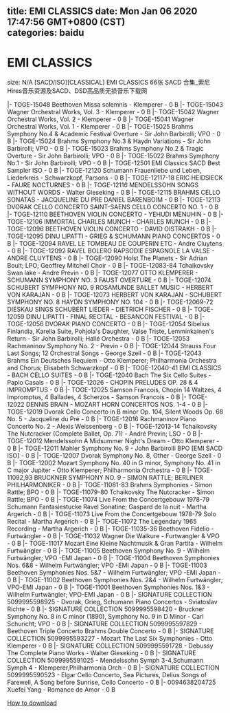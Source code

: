 
title: EMI CLASSICS
date: Mon Jan 06 2020 17:47:56 GMT+0800 (CST)    
categories: baidu
---

# EMI CLASSICS
size: N/A
 [SACD/ISO][CLASSICAL] EMI CLASSICS 66张 SACD 合集_索尼Hires音乐资源及SACD、DSD高品质无损音乐下载网
 
|- TOGE-15048 Beethoven Missa solemnis - Klemperer - 0 B
|- TOGE-15043 Wagner Orchestral Works, Vol. 3 - Klemperer - 0 B
|- TOGE-15042 Wagner Orchestral Works, Vol. 2 - Klemperer - 0 B
|- TOGE-15041 Wagner Orchestral Works, Vol. 1 - Klemperer - 0 B
|- TOGE-15025 Brahms Symphony No.4 & Academic Festival Overture - Sir John Barbirolli; VPO - 0 B
|- TOGE-15024 Brahms Symphony No.3 & Haydn Variations - Sir John Barbirolli; VPO - 0 B
|- TOGE-15023 Brahms Symphony No.2 & Tragic Overture - Sir John Barbirolli; VPO - 0 B
|- TOGE-15022 Brahms Symphony No.1 - Sir John Barbirolli; VPO - 0 B
|- TOGE-12501 EMI Classics SACD Best Sampler ISO - 0 B
|- TOGE-12120 Schumann Frauenliebe und Leben, Liederkreis - Schwarzkopf, Parsons - 0 B
|- TOGE-12117-18 ERIC HEIDSIECK - FAURE NOCTURNES - 0 B
|- TOGE-12116 MENDELSSOHN SONGS WITHOUT WORDS - Walter Gieseking - 0 B
|- TOGE-12115 BRAHMS CELLO SONATAS - JACQUELINE DU PRE DANIEL BARENBOIM - 0 B
|- TOGE-12113 DVORAK CELLO CONCERTO SAINT-SAENS CELLO CONCERTO NO. 1 - 0 B
|- TOGE-12110 BEETHOVEN VIOLIN CONCERTO - YEHUDI MENUHIN - 0 B
|- TOGE-12106 IMMORTAL CHARLES MUNCH - CHARLES MUNCH - 0 B
|- TOGE-12096 BEETHOVEN VIOLIN CONCERTO - DAVID OISTRAKH - 0 B
|- TOGE-12095 DINU LIPATTI - GRIEG & SCHUMANN PIANO CONCERTOS - 0 B
|- TOGE-12094 RAVEL LE TOMBEAU DE COUPERIN ETC - Andre Cluytens - 0 B
|- TOGE-12092 RAVEL BOLERO RAPSODIE ESPAGNOLE LA VALSE - ANDRE CLUYTENS - 0 B
|- TOGE-12090 Holst The Planets - Sir Adrian Boult; LPO; Geoffrey Mitchell Choir - 0 B
|- TOGE-12083-84 Tchaikovsky Swan lake - Andre Previn - 0 B
|- TOGE-12077 OTTO KLEMPERER - SCHUMANN SYMPHONY NO. 3 FAUST OVERTURE - 0 B
|- TOGE-12074 SCHUBERT SYMPHONY NO. 9 ROSAMUNDE BALLET MUSIC - HERBERT VON KARAJAN - 0 B
|- TOGE-12073 HERBERT VON KARAJAN - SCHUBERT SYMPHONY NO. 8 HAYDN SYMPHONY NO. 104 - 0 B
|- TOGE-12069-72 DIESKAU SINGS SCHUBERT LIEDER - DIETRICH FISCHER - 0 B
|- TOGE-12059 DINU LIPATTI - FINAL RECITAL - BESANCON FESTIVAL - 0 B
|- TOGE-12056 DVORAK PIANO CONCERTO - 0 B
|- TOGE-12054 Sibelius Finlandia, Karelia Suite, Pohjola's Daughter, Valse Triste, Lemminkainen's Return - Sir John Barbirolli; Hallé Orchestra - 0 B
|- TOGE-12053 Rachmaninov Symphony No. 2 - Previn - 0 B
|- TOGE-12044 Strauss Four Last Songs; 12 Orchestral Songs -  George Szell - 0 B
|- TOGE-12043 Brahms Ein Deutsches Requiem -  Otto Klemperer; Philharmonia Orchestra and Chorus; Elisabeth Schwarzkopf - 0 B
|- TOGE-12040-41 EMI CLASSICS - BACH CELLO SUITES - 0 B
|- TOGE-12040 Bach The Six Cello Suites - Paplo Casals - 0 B
|- TOGE-12026 - CHOPIN PRELUDES OP. 28 & 4 IMPROMPTUS - 0 B
|- TOGE-12025 Samson Francois, Chopin 14 Waltzes, 4 Impromptus, 4 Ballades, 4 Scherzos - Samson Francois - 0 B
|- TOGE-12022 DENNIS BRAIN - MOZART HORN CONCERTOS NOS. 1-4 - 0 B
|- TOGE-12019 Dvorak Cello Concerto in B minor Op. 104, Silent Woods Op. 68 No. 5 - Jacqueline du Pré - 0 B
|- TOGE-12016 Rachmaninov Piano Concerto No. 2 - Alexis Weissenberg - 0 B
|- TOGE-12013-14 Tchaikovsky The Nutcracker (Complete Ballet, Op. 71) - André Previn; LSO - 0 B
|- TOGE-12012 Mendelssohn A Midsummer Night's Dream - Otto Klemperer - 0 B
|- TOGE-12011 Mahler Symphony No. 9 - John Barbirolli BPO [EMI SACD ISO] - 0 B
|- TOGE-12007 Dvorak Symphony No. 8, Other - George Szell - 0 B
|- TOGE-12002 Mozart Symphony No. 40 in G minor, Symphony No. 41 in C major Jupiter - Otto Klemperer; Philharmonia Orchestra - 0 B
|- TOGE-11092,93 BRUCKNER SYMPHONY NO. 9 - SIMON RATTLE; BERLINER PHILHARMONIKER - 0 B
|- TOGE-11081-83 Brahms Symphonies - Simon Rattle; BPO - 0 B
|- TOGE-11079-80 Tchaikovsky The Nutcracker - Simon Rattle; BPO - 0 B
|- TOGE-11074 Live From the Concertgebouw 1978-79 Schumann Fantasiestucke  Ravel Sonatine; Gaspard de la nuit  - Martha Argerich - 0 B
|- TOGE-11073 Live From the Concertgebouw 1978-79 Solo Recital - Martha Argerich - 0 B
|- TOGE-11072 The Legendary 1965 Recording - Martha Argerich - 0 B
|- TOGE-11035-36 Beethoven Fidelio - Furtwängler - 0 B
|- TOGE-11032 Wagner Die Walkure - Furtwangler & VPO - 0 B
|- TOGE-11017 Mozart Eine Kleine Nachtmusik & Gran Partita - Wilhelm Furtwängler - 0 B
|- TOGE-11005 Beethoven Symphony No. 9 - Wilhelm Furtwängler; VPO -EMI Japan - 0 B
|- TOGE-11004 Beethoven Symphonies Nos. 6&8 - Wilhelm Furtwängler; VPO -EMI Japan - 0 B
|- TOGE-11003 Beethoven Symphonies Nos. 5&7 - Wilhelm Furtwängler; VPO -EMI Japan - 0 B
|- TOGE-11002 Beethoven Symphonies Nos. 2&4 - Wilhelm Furtwängler; VPO-EMI Japan - 0 B
|- TOGE-11001 Beethoven Symphonies Nos. 1&3 - Wilhelm Furtwängler; VPO-EMI Japan - 0 B
|- SIGNATURE COLLECTION 5099995598925 - Dvorak, Grieg, Schumann Piano Concertos - Sviatoslav Richte - 0 B
|- SIGNATURE COLLECTION 5099995598420 - Bruckner Symphony No. 8 in C minor (1890), Symphony No. 9 in D Minor - Carl Schuricht; VPO - 0 B
|- SIGNATURE COLLECTION 5099995597829 - Beethoven Triple Concerto  Brahms Double Concerto - 0 B
|- SIGNATURE COLLECTION 5099995593227 - Mozart The Last Six Symphonies - Otto Klemperer - 0 B
|- SIGNATURE COLLECTION 5099995591728 - Debussy The Complete Piano Works - Walter Gieseking - 0 B
|- SIGNATURE COLLECTION 5099995591025 - Mendelssohn Symph 3-4,Schumann Symph 4 - Klemperer,Philharmonia Orch - 0 B
|- SIGNATURE COLLECTION 5099995590523 - Elgar Cello Concerto, Sea Pictures, Delius Songs of Farewell, A Song before Sunrise, Cello Concerto - 0 B
|- 0094638204725 Xuefei Yang - Romance de Amor - 0 B

[How to download](https://bpcam.bemobtrk.com/go/2ceec3aa-1ca2-46d6-b9ff-aaa5c184517c?jno=1417)